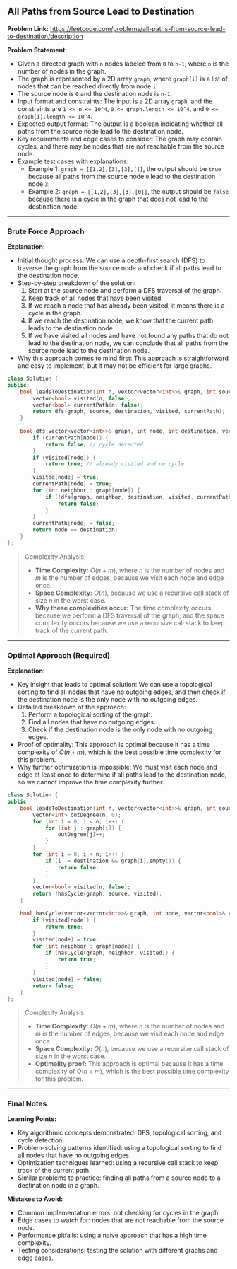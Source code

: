 ## All Paths from Source Lead to Destination
**Problem Link:** https://leetcode.com/problems/all-paths-from-source-lead-to-destination/description

**Problem Statement:**
- Given a directed graph with `n` nodes labeled from `0` to `n-1`, where `n` is the number of nodes in the graph.
- The graph is represented by a 2D array `graph`, where `graph[i]` is a list of nodes that can be reached directly from node `i`.
- The source node is `0` and the destination node is `n-1`.
- Input format and constraints: The input is a 2D array `graph`, and the constraints are `1 <= n <= 10^4`, `0 <= graph.length <= 10^4`, and `0 <= graph[i].length <= 10^4`.
- Expected output format: The output is a boolean indicating whether all paths from the source node lead to the destination node.
- Key requirements and edge cases to consider: The graph may contain cycles, and there may be nodes that are not reachable from the source node.
- Example test cases with explanations:
  - Example 1: `graph = [[1,2],[3],[3],[]]`, the output should be `true` because all paths from the source node `0` lead to the destination node `3`.
  - Example 2: `graph = [[1,2],[3],[3],[0]]`, the output should be `false` because there is a cycle in the graph that does not lead to the destination node.

---

### Brute Force Approach

**Explanation:**
- Initial thought process: We can use a depth-first search (DFS) to traverse the graph from the source node and check if all paths lead to the destination node.
- Step-by-step breakdown of the solution:
  1. Start at the source node and perform a DFS traversal of the graph.
  2. Keep track of all nodes that have been visited.
  3. If we reach a node that has already been visited, it means there is a cycle in the graph.
  4. If we reach the destination node, we know that the current path leads to the destination node.
  5. If we have visited all nodes and have not found any paths that do not lead to the destination node, we can conclude that all paths from the source node lead to the destination node.
- Why this approach comes to mind first: This approach is straightforward and easy to implement, but it may not be efficient for large graphs.

```cpp
class Solution {
public:
    bool leadsToDestination(int n, vector<vector<int>>& graph, int source, int destination) {
        vector<bool> visited(n, false);
        vector<bool> currentPath(n, false);
        return dfs(graph, source, destination, visited, currentPath);
    }
    
    bool dfs(vector<vector<int>>& graph, int node, int destination, vector<bool>& visited, vector<bool>& currentPath) {
        if (currentPath[node]) {
            return false; // cycle detected
        }
        if (visited[node]) {
            return true; // already visited and no cycle
        }
        visited[node] = true;
        currentPath[node] = true;
        for (int neighbor : graph[node]) {
            if (!dfs(graph, neighbor, destination, visited, currentPath)) {
                return false;
            }
        }
        currentPath[node] = false;
        return node == destination;
    }
};
```

> Complexity Analysis:
> - **Time Complexity:** $O(n + m)$, where $n$ is the number of nodes and $m$ is the number of edges, because we visit each node and edge once.
> - **Space Complexity:** $O(n)$, because we use a recursive call stack of size $n$ in the worst case.
> - **Why these complexities occur:** The time complexity occurs because we perform a DFS traversal of the graph, and the space complexity occurs because we use a recursive call stack to keep track of the current path.

---

### Optimal Approach (Required)

**Explanation:**
- Key insight that leads to optimal solution: We can use a topological sorting to find all nodes that have no outgoing edges, and then check if the destination node is the only node with no outgoing edges.
- Detailed breakdown of the approach:
  1. Perform a topological sorting of the graph.
  2. Find all nodes that have no outgoing edges.
  3. Check if the destination node is the only node with no outgoing edges.
- Proof of optimality: This approach is optimal because it has a time complexity of $O(n + m)$, which is the best possible time complexity for this problem.
- Why further optimization is impossible: We must visit each node and edge at least once to determine if all paths lead to the destination node, so we cannot improve the time complexity further.

```cpp
class Solution {
public:
    bool leadsToDestination(int n, vector<vector<int>>& graph, int source, int destination) {
        vector<int> outDegree(n, 0);
        for (int i = 0; i < n; i++) {
            for (int j : graph[i]) {
                outDegree[j]++;
            }
        }
        for (int i = 0; i < n; i++) {
            if (i != destination && graph[i].empty()) {
                return false;
            }
        }
        vector<bool> visited(n, false);
        return !hasCycle(graph, source, visited);
    }
    
    bool hasCycle(vector<vector<int>>& graph, int node, vector<bool>& visited) {
        if (visited[node]) {
            return true;
        }
        visited[node] = true;
        for (int neighbor : graph[node]) {
            if (hasCycle(graph, neighbor, visited)) {
                return true;
            }
        }
        visited[node] = false;
        return false;
    }
};
```

> Complexity Analysis:
> - **Time Complexity:** $O(n + m)$, where $n$ is the number of nodes and $m$ is the number of edges, because we visit each node and edge once.
> - **Space Complexity:** $O(n)$, because we use a recursive call stack of size $n$ in the worst case.
> - **Optimality proof:** This approach is optimal because it has a time complexity of $O(n + m)$, which is the best possible time complexity for this problem.

---

### Final Notes

**Learning Points:**
- Key algorithmic concepts demonstrated: DFS, topological sorting, and cycle detection.
- Problem-solving patterns identified: using a topological sorting to find all nodes that have no outgoing edges.
- Optimization techniques learned: using a recursive call stack to keep track of the current path.
- Similar problems to practice: finding all paths from a source node to a destination node in a graph.

**Mistakes to Avoid:**
- Common implementation errors: not checking for cycles in the graph.
- Edge cases to watch for: nodes that are not reachable from the source node.
- Performance pitfalls: using a naive approach that has a high time complexity.
- Testing considerations: testing the solution with different graphs and edge cases.